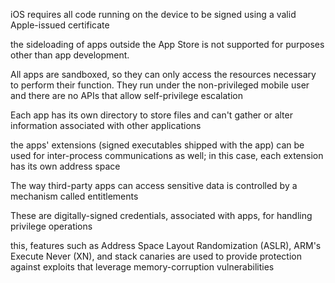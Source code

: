 iOS requires all code running on the device to be signed using a valid Apple-issued certificate

the sideloading of apps outside the App Store is not supported for
purposes other than app development.

All apps are sandboxed, so they can only access the resources necessary to perform their function. They run under the non-privileged mobile user and there are no APIs that allow
self-privilege escalation

Each app has its own directory to store files and can't gather or
alter information associated with other applications

the apps' extensions (signed executables shipped with the app) can be used for inter-process communications as well; in this case, each extension has its own address
space

The way third-party apps can access sensitive data is controlled by a mechanism called entitlements

These are digitally-signed credentials, associated with apps, for handling privilege operations

this, features such as Address Space Layout Randomization (ASLR), ARM's Execute Never (XN), and stack canaries are used to provide protection against exploits that leverage memory-corruption vulnerabilities